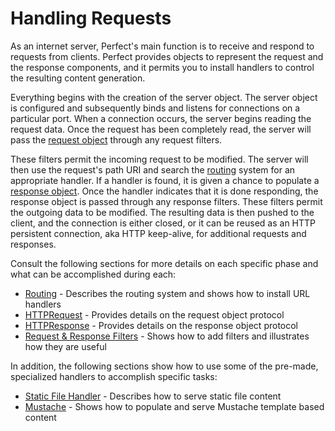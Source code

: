 # Handling Requests
As an internet server, Perfect's main function is to receive and respond to requests from clients.  Perfect provides objects to represent the request and the response components, and it permits you to install handlers to control the resulting content generation.Everything begins with the creation of the server object. The server object is configured and subsequently binds and listens for connections on a particular port. When a connection occurs, the server begins reading the request data. Once the request has been completely read, the server will pass the [request object](HTTPRequest.md) through any request filters. 

These filters permit the incoming request to be modified. The server will then use the request's path URI and search the [routing](routing.md) system for an appropriate handler. If a handler is found, it is given a chance to populate a [response object](HTTPResponse.md). Once the handler indicates that it is done responding, the response object is passed through any response filters. These filters permit the outgoing data to be modified. The resulting data is then pushed to the client, and the connection is either closed, or it can be reused as an HTTP persistent connection, aka HTTP keep-alive, for additional requests and responses.

Consult the following sections for more details on each specific phase and what can be accomplished during each:

* [Routing](routing.md) - Describes the routing system and shows how to install URL handlers
* [HTTPRequest](HTTPRequest.md) - Provides details on the request object protocol
* [HTTPResponse](HTTPResponse.md) - Provides details on the response object protocol
* [Request &amp; Response Filters](filter.md) - Shows how to add filters and illustrates how they are useful

In addition, the following sections show how to use some of the pre-made, specialized handlers to accomplish specific tasks:

* [Static File Handler](staticFileContent.md) - Describes how to serve static file content
* [Mustache](mustache.md) - Shows how to populate and serve Mustache template based content

